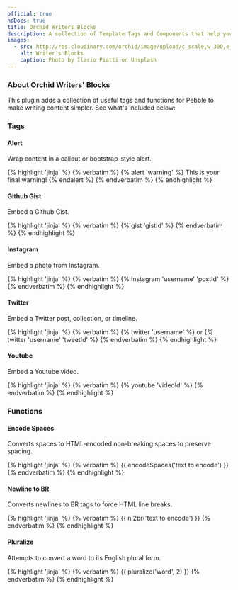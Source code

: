 ```yaml
---
official: true
noDocs: true
title: Orchid Writers Blocks
description: A collection of Template Tags and Components that help you get past the writer's block and make building your site a dream.
images:
  - src: http://res.cloudinary.com/orchid/image/upload/c_scale,w_300,e_blur:150/v1524973072/plugins/writersblocks.jpg
    alt: Writer's Blocks
    caption: Photo by Ilario Piatti on Unsplash
---
```


### About Orchid Writers' Blocks

This plugin adds a collection of useful tags and functions for Pebble to make writing content simpler. See what's 
included below:

### Tags

#### Alert

Wrap content in a callout or bootstrap-style alert.

{% highlight 'jinja' %}
{% verbatim %}
{% alert 'warning' %}
    This is your final warning!
{% endalert %}
{% endverbatim %}
{% endhighlight %}


#### Github Gist

Embed a Github Gist.

{% highlight 'jinja' %}
{% verbatim %}
{% gist 'gistId' %}
{% endverbatim %}
{% endhighlight %}


#### Instagram

Embed a photo from Instagram.

{% highlight 'jinja' %}
{% verbatim %}
{% instagram 'username' 'postId' %}
{% endverbatim %}
{% endhighlight %}


#### Twitter

Embed a Twitter post, collection, or timeline.

{% highlight 'jinja' %}
{% verbatim %}
{% twitter 'username' %}
or
{% twitter 'username' 'tweetId' %}
{% endverbatim %}
{% endhighlight %}


#### Youtube

Embed a Youtube video.

{% highlight 'jinja' %}
{% verbatim %}
{% youtube 'videoId' %}
{% endverbatim %}
{% endhighlight %}


### Functions

#### Encode Spaces

Converts spaces to HTML-encoded non-breaking spaces to preserve spacing.

{% highlight 'jinja' %}
{% verbatim %}
{{ encodeSpaces('text to encode') }}
{% endverbatim %}
{% endhighlight %}


#### Newline to BR

Converts newlines to BR tags to force HTML line breaks.

{% highlight 'jinja' %}
{% verbatim %}
{{ nl2br('text to encode') }}
{% endverbatim %}
{% endhighlight %}


#### Pluralize

Attempts to convert a word to its English plural form.

{% highlight 'jinja' %}
{% verbatim %}
{{ pluralize('word', 2) }}
{% endverbatim %}
{% endhighlight %}